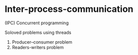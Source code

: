 # Inter-process-communication
 (IPC) Concurrent programming

Soloved problems using threads

1. Producer–consumer problem 
2. Readers-writers problem
